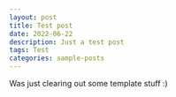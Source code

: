 ```yaml
---
layout: post
title: Test post
date: 2022-06-22
description: Just a test post
tags: Test
categories: sample-posts
---
```

Was just clearing out some template stuff :)
